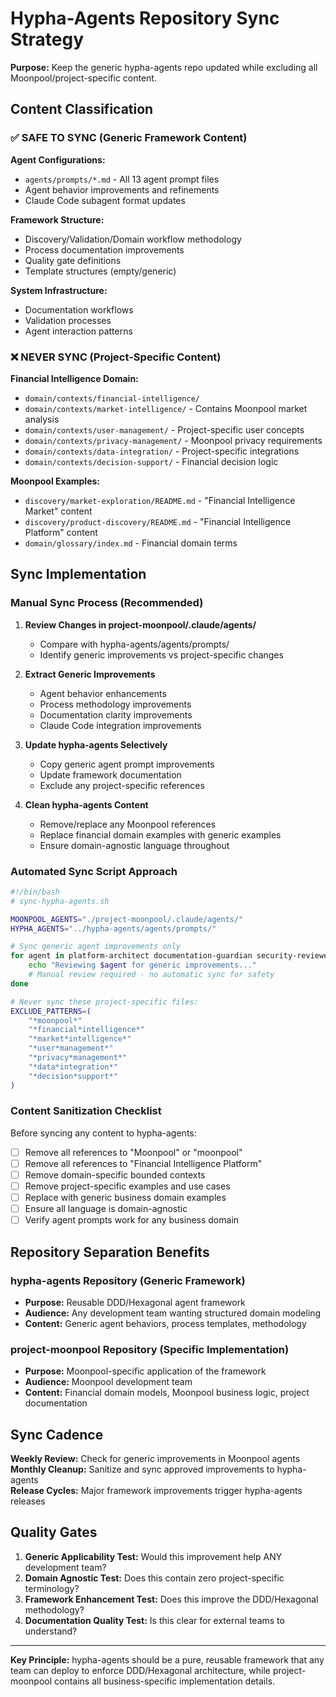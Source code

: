 # Hypha-Agents Repository Sync Strategy

**Purpose:** Keep the generic hypha-agents repo updated while excluding all Moonpool/project-specific content.

## Content Classification

### ✅ SAFE TO SYNC (Generic Framework Content)

**Agent Configurations:**
- `agents/prompts/*.md` - All 13 agent prompt files
- Agent behavior improvements and refinements
- Claude Code subagent format updates

**Framework Structure:**
- Discovery/Validation/Domain workflow methodology
- Process documentation improvements
- Quality gate definitions
- Template structures (empty/generic)

**System Infrastructure:**
- Documentation workflows
- Validation processes
- Agent interaction patterns

### ❌ NEVER SYNC (Project-Specific Content)

**Financial Intelligence Domain:**
- `domain/contexts/financial-intelligence/`
- `domain/contexts/market-intelligence/` - Contains Moonpool market analysis
- `domain/contexts/user-management/` - Project-specific user concepts  
- `domain/contexts/privacy-management/` - Moonpool privacy requirements
- `domain/contexts/data-integration/` - Project-specific integrations
- `domain/contexts/decision-support/` - Financial decision logic

**Moonpool Examples:**
- `discovery/market-exploration/README.md` - "Financial Intelligence Market" content
- `discovery/product-discovery/README.md` - "Financial Intelligence Platform" content
- `domain/glossary/index.md` - Financial domain terms

## Sync Implementation

### Manual Sync Process (Recommended)

1. **Review Changes in project-moonpool/.claude/agents/**
   - Compare with hypha-agents/agents/prompts/
   - Identify generic improvements vs project-specific changes

2. **Extract Generic Improvements**
   - Agent behavior enhancements
   - Process methodology improvements  
   - Documentation clarity improvements
   - Claude Code integration improvements

3. **Update hypha-agents Selectively**
   - Copy generic agent prompt improvements
   - Update framework documentation
   - Exclude any project-specific references

4. **Clean hypha-agents Content**
   - Remove/replace any Moonpool references
   - Replace financial domain examples with generic examples
   - Ensure domain-agnostic language throughout

### Automated Sync Script Approach

```bash
#!/bin/bash
# sync-hypha-agents.sh

MOONPOOL_AGENTS="./project-moonpool/.claude/agents/"
HYPHA_AGENTS="../hypha-agents/agents/prompts/"

# Sync generic agent improvements only
for agent in platform-architect documentation-guardian security-reviewer; do
    echo "Reviewing $agent for generic improvements..."
    # Manual review required - no automatic sync for safety
done

# Never sync these project-specific files:
EXCLUDE_PATTERNS=(
    "*moonpool*"
    "*financial*intelligence*"
    "*market*intelligence*" 
    "*user*management*"
    "*privacy*management*"
    "*data*integration*"
    "*decision*support*"
)
```

### Content Sanitization Checklist

Before syncing any content to hypha-agents:

- [ ] Remove all references to "Moonpool" or "moonpool"
- [ ] Remove all references to "Financial Intelligence Platform"
- [ ] Remove domain-specific bounded contexts
- [ ] Remove project-specific examples and use cases
- [ ] Replace with generic business domain examples
- [ ] Ensure all language is domain-agnostic
- [ ] Verify agent prompts work for any business domain

## Repository Separation Benefits

### hypha-agents Repository (Generic Framework)
- **Purpose:** Reusable DDD/Hexagonal agent framework
- **Audience:** Any development team wanting structured domain modeling
- **Content:** Generic agent behaviors, process templates, methodology

### project-moonpool Repository (Specific Implementation)  
- **Purpose:** Moonpool-specific application of the framework
- **Audience:** Moonpool development team
- **Content:** Financial domain models, Moonpool business logic, project documentation

## Sync Cadence

**Weekly Review:** Check for generic improvements in Moonpool agents
**Monthly Cleanup:** Sanitize and sync approved improvements to hypha-agents  
**Release Cycles:** Major framework improvements trigger hypha-agents releases

## Quality Gates

1. **Generic Applicability Test:** Would this improvement help ANY development team?
2. **Domain Agnostic Test:** Does this contain zero project-specific terminology?  
3. **Framework Enhancement Test:** Does this improve the DDD/Hexagonal methodology?
4. **Documentation Quality Test:** Is this clear for external teams to understand?

---

**Key Principle:** hypha-agents should be a pure, reusable framework that any team can deploy to enforce DDD/Hexagonal architecture, while project-moonpool contains all business-specific implementation details.